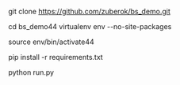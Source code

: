 git clone https://github.com/zuberok/bs_demo.git

cd bs_demo44
virtualenv env --no-site-packages

source env/bin/activate44

pip install -r requirements.txt

python run.py
